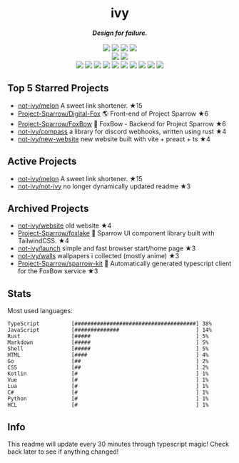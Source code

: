 <!-- deno-fmt-ignore-file -->
<h1 align="center">ivy</h1>
<div align="center">
  <b><i>Design for failure.</i></b>
  <br />
  <br />
  <img src="https://img.shields.io/badge/-Vim-%23e9d3d0?logo=Vim&labelColor=4c566a" />
  <img src="https://img.shields.io/badge/-CLion-%23f4d3d5?logo=CLion&labelColor=4c566a" />
  <img src="https://img.shields.io/badge/-IntellJ IDEA-%23ffd3da?logo=IntelliJIDEA&labelColor=4c566a" />
  <img src="https://img.shields.io/badge/-Visual Studio Code-%23ffcee0?logo=VisualStudioCode&labelColor=4c566a" />
  <br />
  <img src="https://img.shields.io/badge/-macOS-%23ffc9e5?logo=macOS&labelColor=4c566a" />
  <img src="https://img.shields.io/badge/-Linux-%23ffbeef?logo=Linux&labelColor=4c566a" />
  <br />
<img src="https://img.shields.io/badge/-TypeScript-ffd7ba" />
<img src="https://img.shields.io/badge/-Go-ece4db" />
<img src="https://img.shields.io/badge/-Rust-fae1dd" />
<img src="https://img.shields.io/badge/-JavaScript-fcd5ce" />
<img src="https://img.shields.io/badge/-other-fec5bb" />
<img src="https://img.shields.io/badge/-Markdown-ffe5d9" />
<img src="https://img.shields.io/badge/-Shell-d8e2dc" />
<img src="https://img.shields.io/badge/-Kotlin-fec89a" />
<img src="https://img.shields.io/badge/-Vue-e8e8e4" />
<img src="https://img.shields.io/badge/-HTML-f8edeb" />
  <br />
</div>

## Top 5 Starred Projects

- [not-ivy/melon](https://github.com/not-ivy/melon) A sweet link shortener. ★15
- [Project-Sparrow/Digital-Fox](https://github.com/Project-Sparrow/Digital-Fox) 🌎 Front-end of Project Sparrow ★6
- [Project-Sparrow/FoxBow](https://github.com/Project-Sparrow/FoxBow) 🏹 FoxBow - Backend for Project Sparrow ★6
- [not-ivy/compass](https://github.com/not-ivy/compass) a library for discord webhooks, written using rust ★4
- [not-ivy/new-website](https://github.com/not-ivy/new-website) new website built with vite + preact + ts ★4

## Active Projects

- [not-ivy/melon](https://github.com/not-ivy/melon) A sweet link shortener. ★15
- [not-ivy/not-ivy](https://github.com/not-ivy/not-ivy) no longer dynamically updated readme ★3

## Archived Projects

- [not-ivy/website](https://github.com/not-ivy/website) old website ★4
- [Project-Sparrow/foxlake](https://github.com/Project-Sparrow/foxlake) 🍰 Sparrow UI component library built with TailwindCSS. ★4
- [not-ivy/launch](https://github.com/not-ivy/launch) simple and fast browser start/home page ★3
- [not-ivy/walls](https://github.com/not-ivy/walls) wallpapers i collected (mostly anime) ★3
- [Project-Sparrow/sparrow-kit](https://github.com/Project-Sparrow/sparrow-kit) 🤖 Automatically generated typescript client for the FoxBow service ★3

## Stats

Most used languages:
```
TypeScript          [######################################] 38%
JavaScript          [##############                        ] 14%
Rust                [#####                                 ] 5%
Markdown            [#####                                 ] 5%
Shell               [#####                                 ] 5%
HTML                [####                                  ] 4%
Go                  [##                                    ] 2%
CSS                 [##                                    ] 2%
Kotlin              [#                                     ] 1%
Vue                 [#                                     ] 1%
Lua                 [#                                     ] 1%
C#                  [#                                     ] 1%
Python              [#                                     ] 1%
HCL                 [#                                     ] 1%
```

## Info

This readme will update every 30 minutes through typescript magic! Check back later to see if anything changed!

